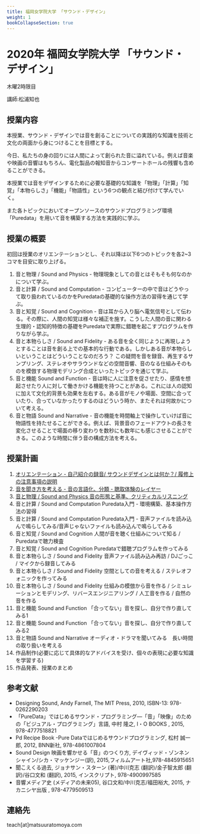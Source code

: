 ```yaml
---
title: 福岡女学院大学 「サウンド・デザイン」
weight: 1
bookCollapseSection: true
---
```

# 2020年 福岡女学院大学 「サウンド・デザイン」

木曜2時限目

講師:松浦知也

## 授業内容

本授業、サウンド・デザインでは音を創ることについての実践的な知識を技術と文化の両面から身につけることを目標とする。

今日、私たちの身の回りには人間によって創られた音に溢れている。例えば音楽や映画の音響はもちろん、電化製品の報知音からコンサートホールの残響も含めることができる。

本授業では音をデザインするために必要な基礎的な知識を「物理」「計算」「知覚」「本物らしさ」「機能」「物語性」という6つの観点と結び付けて学んでいく。

また各トピックにおいてオープンソースのサウンドプログラミング環境「Puredata」を用いて音を構築する方法を実践的に学ぶ。

## 授業の概要
初回は授業のオリエンテーションとし、それ以降は以下6つのトピックを各2~3コマを目安に取り上げる。

1. 音と物理 / Sound and Physics - 物理現象としての音とはそもそも何なのかについて学ぶ。
2. 音と計算 / Sound and Computation - コンピューターの中で音はどうやって取り扱われているのかをPuredataの基礎的な操作方法の習得を通じて学ぶ。
3. 音と知覚 / Sound and Cognition - 音は耳から入り脳へ電気信号として伝わる。その際に、人間の知覚は様々な補正を施す。こうした人間の音に関わる生理的・認知的特徴の基礎をPuredataで実際に錯聴を起こすプログラムを作りながら学ぶ。
4. 音と本物らしさ / Sound and Fidelity - ある音を全く同じように再現しようとすることは音を創る上での基本的な行動である。しかしある音が本物らしいということはどういうことなのだろう？ この疑問を音を録音、再生するサンプリング、ステレオやサラウンドなどの空間音響、音のなる仕組みそのものを模倣する物理モデリング合成といったトピックを通じて学ぶ。
5. 音と機能 Sound and Function - 音は時に人に注意を促させたり、感情を想起させたり人に対して働きかける機能を持つことがある。これには人の認知に加えて文化的背景も効果を左右する。ある音がモノや場面、空間に合っていたり、合っていなかったりするのはどういう時か、またそれは何故かについて考える。
6. 音と物語 Sound and Narrative - 音の機能を時間軸上で操作していけば音に物語性を持たせることができる。例えば、背景音のフェードアウトの長さを変化させることで場面の移り変わりを数秒にも数年にも感じさせることができる。このような時間に伴う音の構成方法を考える。

## 授業計画

1. [オリエンテーション - 自己紹介の録音/ サウンドデザインとは何か？/ 履修上の注意事項の説明](class-1)
2. [音を聞き方を考える - 音の言語化、分類 - 聴取体験のレイヤー](class-2)
3. [音と物理 / Sound and Physics 音の形態と基準、クリティカルリスニング](class-3)
4. 音と計算 / Sound and Computation Puredata入門 - 環境構築、基本操作方法の習得
5. 音と計算 / Sound and Computation Puredata入門 - 音声ファイルを読み込んで鳴らしてみる/音声じゃないファイルも読み込んで鳴らしてみる
6. 音と知覚 / Sound and Cognition 人間が音を聴く仕組みについて知る / Puredataで聴力検査
7. 音と知覚 / Sound and Cognition  Puredataで錯聴プログラムを作ってみる
8. 音と本物らしさ / Sound and Fidelity 音声ファイル読み込み再訪 / DJごっこ / マイクから録音してみる
9. 音と本物らしさ / Sound and Fidelity 空間としての音を考える / ステレオフォニックを作ってみる
10. 音と本物らしさ / Sound and Fidelity 仕組みの模倣から音を作る / シミュレーションとモデリング、リバースエンジニアリング / 人工音を作る / 自然の音を作る
11. 音と機能 Sound and Function  「合ってない」音を探し、自分で作り直してみる1
12. 音と機能 Sound and Function  「合ってない」音を探し、自分で作り直してみる2
13. 音と物語 Sound and Narrative オーディオ・ドラマを聞いてみる　長い時間の取り扱いを考える
14. 作品制作(必要に応じて具体的なアドバイスを受け、個々の表現に必要な知識を学習する)
15. 作品発表、授業のまとめ

## 参考文献

- Designing Sound, Andy Farnell, The MIT Press, 2010, ISBN-13: 978-0262290203
- 「PureData」ではじめるサウンド・プログラミング―「音」「映像」のための「ビジュアル・プログラミング」言語, 中村 隆之, I・O BOOKS , 2015, 978-4777518821
- Pd Recipe Book -Pure Dataではじめるサウンドプログラミング, 松村 誠一郎, 2012, BNN新社, 978-4861007804
- Sound Design 映画を響かせる「音」のつくり方, デイヴィッド・ゾンネンシャイン/シカ・マッケンジー(訳), 2015,フィルムアート社,978-4845915651 
- 聞こえくる過去, ジョナサン・スターン (著)/中川克志 (翻訳)/金子智太郎 (翻訳)/谷口文和 (翻訳), 2015, インスクリプト, 978-4900997585
- 音響メディア史 (メディアの未来05), 谷口文和/中川克志/福田裕大, 2015, ナカニシヤ出版 , 978-4779509513

## 連絡先

teach\[at\]matsuuratomoya.com